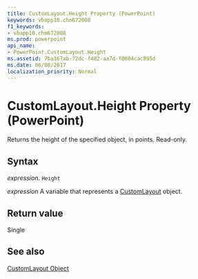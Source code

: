 ```yaml
---
title: CustomLayout.Height Property (PowerPoint)
keywords: vbapp10.chm672008
f1_keywords:
- vbapp10.chm672008
ms.prod: powerpoint
api_name:
- PowerPoint.CustomLayout.Height
ms.assetid: 7ba167ab-72dc-f482-aa7d-f0804cac895d
ms.date: 06/08/2017
localization_priority: Normal
---
```



# CustomLayout.Height Property (PowerPoint)

Returns the height of the specified object, in points. Read-only.


## Syntax

 _expression_. `Height`

_expression_ A variable that represents a [CustomLayout](./PowerPoint.CustomLayout.md) object.


## Return value

Single


## See also


[CustomLayout Object](PowerPoint.CustomLayout.md)

